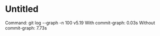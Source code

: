 # Untitled

Command: git log --graph -n 100 v5.19
With commit-graph: 0.03s
Without commit-graph: 7.73s